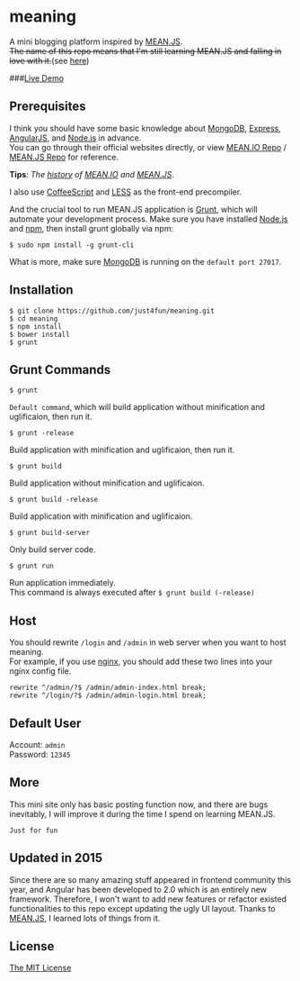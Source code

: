 meaning
=======

A mini blogging platform inspired by [MEAN.JS](http://meanjs.org).   
~~The name of this repo means that I'm still learning MEAN.JS and falling in love with it.~~(see [here](https://github.com/just4fun/meaning#updated-in-2015))

###[Live Demo](http://talent-is.me)

## Prerequisites
I think you should have some basic knowledge about [MongoDB](http://mongodb.org/), [Express](http://expressjs.com/), [AngularJS](https://angularjs.org/), and [Node.js](http://nodejs.org/) in advance.    
You can go through their official websites directly, or view [MEAN.IO Repo](https://github.com/linnovate/mean) / [MEAN.JS Repo](https://github.com/meanjs/mean) for reference.

**Tips**: *The [history](http://blog.meanjs.org/post/76726660228/forking-out-of-an-open-source-conflict) of [MEAN.IO](http://mean.io) and [MEAN.JS](http://meanjs.org).*

I also use [CoffeeScript](http://coffeescript.org/) and [LESS](http://lesscss.org/) as the front-end precompiler.

And the crucial tool to run MEAN.JS application is [Grunt](http://gruntjs.com/), which will automate your development process.
Make sure you have installed [Node.js](http://nodejs.org/) and [npm](https://www.npmjs.org/), then install grunt globally via npm:
```
$ sudo npm install -g grunt-cli
```
What is more, make sure [MongoDB](http://mongodb.org/) is running on the `default port 27017`.

## Installation
```
$ git clone https://github.com/just4fun/meaning.git
$ cd meaning
$ npm install
$ bower install
$ grunt
```

## Grunt Commands
```
$ grunt
```
`Default command`, which will build application without minification and uglificaion, then run it.
```
$ grunt -release
```
Build application with minification and uglificaion, then run it.
```
$ grunt build
```
Build application without minification and uglificaion.
```
$ grunt build -release
```
Build application with minification and uglificaion.
```
$ grunt build-server
```
Only build server code.
```
$ grunt run
```
Run application immediately.   
This command is always executed after `$ grunt build (-release)`

## Host
You should rewrite `/login` and `/admin` in web server when you want to host meaning.    
For example, if you use [nginx](http://wiki.nginx.org/Main), you should add these two lines into your nginx config file.
```
rewrite ^/admin/?$ /admin/admin-index.html break;
rewrite ^/login/?$ /admin/admin-login.html break;
```

## Default User
Account: `admin`    
Password: `12345`

## More
This mini site only has basic posting function now, and there are bugs inevitably, I will improve it during the time I spend on learning MEAN.JS.

`Just for fun`

## Updated in 2015
Since there are so many amazing stuff appeared in frontend community this year, and Angular has been developed to 2.0 which is an entirely new framework. Therefore, I won't want to add new features or refactor existed functionalities to this repo except updating the ugly UI layout. Thanks to [MEAN.JS](http://meanjs.org), I learned lots of things from it.

## License
[The MIT License](http://opensource.org/licenses/MIT)

